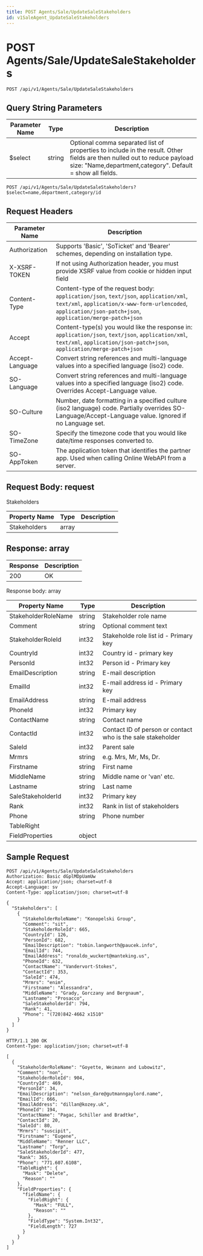 ```yaml
---
title: POST Agents/Sale/UpdateSaleStakeholders
id: v1SaleAgent_UpdateSaleStakeholders
---
```


# POST Agents/Sale/UpdateSaleStakeholders

```http
POST /api/v1/Agents/Sale/UpdateSaleStakeholders
```









## Query String Parameters

| Parameter Name | Type |  Description |
|----------------|------|--------------|
| $select | string |  Optional comma separated list of properties to include in the result. Other fields are then nulled out to reduce payload size: "Name,department,category". Default = show all fields. |

```http
POST /api/v1/Agents/Sale/UpdateSaleStakeholders?$select=name,department,category/id
```


## Request Headers

| Parameter Name | Description |
|----------------|-------------|
| Authorization  | Supports 'Basic', 'SoTicket' and 'Bearer' schemes, depending on installation type. |
| X-XSRF-TOKEN   | If not using Authorization header, you must provide XSRF value from cookie or hidden input field |
| Content-Type | Content-type of the request body: `application/json`, `text/json`, `application/xml`, `text/xml`, `application/x-www-form-urlencoded`, `application/json-patch+json`, `application/merge-patch+json` |
| Accept         | Content-type(s) you would like the response in: `application/json`, `text/json`, `application/xml`, `text/xml`, `application/json-patch+json`, `application/merge-patch+json` |
| Accept-Language | Convert string references and multi-language values into a specified language (iso2) code. |
| SO-Language | Convert string references and multi-language values into a specified language (iso2) code. Overrides Accept-Language value. |
| SO-Culture | Number, date formatting in a specified culture (iso2 language) code. Partially overrides SO-Language/Accept-Language value. Ignored if no Language set. |
| SO-TimeZone | Specify the timezone code that you would like date/time responses converted to. |
| SO-AppToken | The application token that identifies the partner app. Used when calling Online WebAPI from a server. |

## Request Body: request  

Stakeholders 

| Property Name | Type |  Description |
|----------------|------|--------------|
| Stakeholders | array |  |


## Response: array



| Response | Description |
|----------------|-------------|
| 200 | OK |

Response body: array

| Property Name | Type |  Description |
|----------------|------|--------------|
| StakeholderRoleName | string | Stakeholder role name |
| Comment | string | Optional comment text |
| StakeholderRoleId | int32 | Stakeholde role list id - Primary key |
| CountryId | int32 | Country id - primary key |
| PersonId | int32 | Person id - Primary key |
| EmailDescription | string | E-mail description |
| EmailId | int32 | E-mail address id - Primary key |
| EmailAddress | string | E-mail address |
| PhoneId | int32 | Primary key |
| ContactName | string | Contact name |
| ContactId | int32 | Contact ID of person or contact who is the sale stakeholder |
| SaleId | int32 | Parent sale |
| Mrmrs | string | e.g. Mrs, Mr, Ms, Dr. |
| Firstname | string | First name |
| MiddleName | string | Middle name or 'van' etc. |
| Lastname | string | Last name |
| SaleStakeholderId | int32 | Primary key |
| Rank | int32 | Rank in list of stakeholders |
| Phone | string | Phone number |
| TableRight |  |  |
| FieldProperties | object |  |

## Sample Request

```http!
POST /api/v1/Agents/Sale/UpdateSaleStakeholders
Authorization: Basic dGplMDpUamUw
Accept: application/json; charset=utf-8
Accept-Language: sv
Content-Type: application/json; charset=utf-8

{
  "Stakeholders": [
    {
      "StakeholderRoleName": "Konopelski Group",
      "Comment": "sit",
      "StakeholderRoleId": 665,
      "CountryId": 126,
      "PersonId": 682,
      "EmailDescription": "tobin.langworth@paucek.info",
      "EmailId": 744,
      "EmailAddress": "ronaldo_wuckert@manteking.us",
      "PhoneId": 632,
      "ContactName": "Vandervort-Stokes",
      "ContactId": 353,
      "SaleId": 474,
      "Mrmrs": "enim",
      "Firstname": "Alessandra",
      "MiddleName": "Grady, Gorczany and Bergnaum",
      "Lastname": "Prosacco",
      "SaleStakeholderId": 794,
      "Rank": 41,
      "Phone": "(720)842-4662 x1510"
    }
  ]
}
```

```http_
HTTP/1.1 200 OK
Content-Type: application/json; charset=utf-8

[
  {
    "StakeholderRoleName": "Goyette, Weimann and Lubowitz",
    "Comment": "non",
    "StakeholderRoleId": 904,
    "CountryId": 469,
    "PersonId": 34,
    "EmailDescription": "nelson_dare@gutmanngaylord.name",
    "EmailId": 666,
    "EmailAddress": "dillan@kozey.uk",
    "PhoneId": 194,
    "ContactName": "Pagac, Schiller and Bradtke",
    "ContactId": 20,
    "SaleId": 80,
    "Mrmrs": "suscipit",
    "Firstname": "Eugene",
    "MiddleName": "Renner LLC",
    "Lastname": "Torp",
    "SaleStakeholderId": 477,
    "Rank": 365,
    "Phone": "771.607.6108",
    "TableRight": {
      "Mask": "Delete",
      "Reason": ""
    },
    "FieldProperties": {
      "fieldName": {
        "FieldRight": {
          "Mask": "FULL",
          "Reason": ""
        },
        "FieldType": "System.Int32",
        "FieldLength": 727
      }
    }
  }
]
```